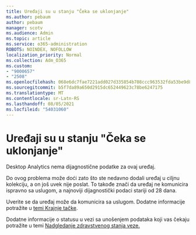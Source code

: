 ```yaml
---
title: Uređaji su u stanju "Čeka se uklonjanje"
ms.author: pebaum
author: pebaum
manager: scotv
ms.audience: Admin
ms.topic: article
ms.service: o365-administration
ROBOTS: NOINDEX, NOFOLLOW
localization_priority: Normal
ms.collection: Adm_O365
ms.custom:
- "9000657"
- "2508"
ms.openlocfilehash: 068e6dc7fae7221add027d335854b708ccc963532fda53be9d8f54bc578abab6
ms.sourcegitcommit: b5f7da89a650d2915dc652449623c78be6247175
ms.translationtype: MT
ms.contentlocale: sr-Latn-RS
ms.lasthandoff: 08/05/2021
ms.locfileid: "54031060"
---
```

# <a name="devices-are-in-awaiting-enrollment-state"></a>Uređaji su u stanju "Čeka se uklonjanje"

Desktop Analytics nema dijagnostične podatke za ovaj uređaj. 

Do ovog problema može doći zato što ste nedavno dodali uređaj u ciljnu kolekciju, a on još uvek nije poslat. To takođe znači da uređaj ne komunicira ispravno sa uslugom, a najnoviji dijagnostički podaci stariji od 28 dana.

Uverite se da uređaj može da komunicira sa uslugom. Dodatne informacije potražite u [temi Krajnje tačke](https://docs.microsoft.com/configmgr/desktop-analytics/enable-data-sharing#endpoints).

Dodatne informacije o statusu u vezi sa unošenjem podataka koji vas čekaju potražite u temi [Nadgledanje zdravstvenog stanja veze.](https://docs.microsoft.com/configmgr/desktop-analytics/monitor-connection-health#awaiting-enrollment)